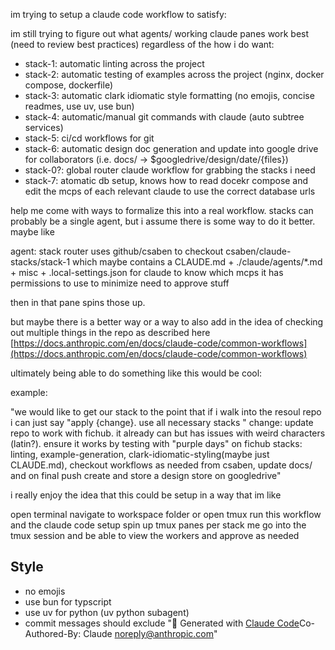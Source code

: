 im trying to setup a claude code workflow to satisfy:

im still trying to figure out what agents/ working claude panes work best (need to review best practices) regardless of the how i do want: 

- stack-1: automatic linting across the project
- stack-2: automatic testing of examples across the project (nginx, docker compose, dockerfile)
- stack-3: automatic clark idiomatic style formatting (no emojis, concise readmes, use uv, use bun)
- stack-4: automatic/manual git commands with claude (auto subtree services)
- stack-5: ci/cd workflows for git
- stack-6: automatic design doc generation and update into google drive for collaborators (i.e. docs/ -> $googledrive/design/date/{files})
- stack-0?: global router claude workflow for grabbing the stacks i need
- stack-7: atomatic db setup, knows how to read docekr compose and edit the mcps of each relevant claude to use the correct database urls

help me come with ways to formalize this into a real workflow. stacks can probably be a single agent, but i assume there is some way to do it better. maybe like

agent: stack router uses github/csaben to checkout csaben/claude-stacks/stack-1 which maybe contains a CLAUDE.md + ./claude/agents/*.md + misc + .local-settings.json for claude to know which mcps it has permissions to use to minimize need to approve stuff

then in that pane spins those up.

but maybe there is a better way or a way to also add in the idea of checking out multiple things in the repo as described here [https://docs.anthropic.com/en/docs/claude-code/common-workflows](https://docs.anthropic.com/en/docs/claude-code/common-workflows)

ultimately being able to do something like this would be cool:

example:

"we would like to get our stack to the point that if i walk into the resoul repo i can just say
"apply {change}. use all necessary stacks "
change: update repo to work with fichub. it already can but has issues with weird characters (latin?). ensure it works by testing with "purple days" on fichub
stacks: linting, example-generation, clark-idiomatic-styling(maybe just CLAUDE.md), checkout workflows as needed from csaben, update docs/ and on final push create and store a design store on googledrive"

i really enjoy the idea that this could be setup in a way that im like

open terminal navigate to workspace folder or open tmux run this workflow and the claude code setup spin up tmux panes per stack me go into the tmux session and be able to view the workers and approve as needed



## Style
- no emojis
- use bun for typscript
- use uv for python (uv python subagent)
- commit messages should exclude "🤖 Generated with [Claude Code](https://claude.ai/code)Co-Authored-By: Claude <noreply@anthropic.com>"
